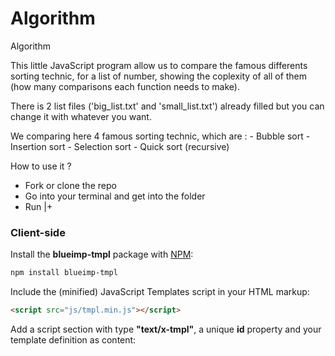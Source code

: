 # Algorithm
Algorithm

This little JavaScript program allow us to compare the famous differents sorting technic, for a list of number, showing the coplexity of all of them (how many comparisons each function needs to make).

There is 2 list files ('big_list.txt' and 'small_list.txt') already filled but you can change it with whatever you want.

We comparing here 4 famous sorting technic, which are :
    - Bubble sort
    - Insertion sort
    - Selection sort
    - Quick sort (recursive)


How to use it ? 
  - Fork or clone the repo
  - Go into your terminal and get into the folder
  - Run |+
  
  
  ### Client-side

Install the **blueimp-tmpl** package with [NPM](https://www.npmjs.org/):

```sh
npm install blueimp-tmpl
```

Include the (minified) JavaScript Templates script in your HTML markup:

```html
<script src="js/tmpl.min.js"></script>
```

Add a script section with type **"text/x-tmpl"**, a unique **id** property and
your template definition as content:

```html
